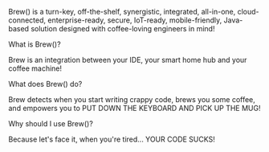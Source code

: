 Brew() is a turn-key, off-the-shelf, synergistic, integrated, all-in-one, cloud-connected, enterprise-ready, secure, IoT-ready, mobile-friendly, Java-based solution designed with coffee-loving engineers in mind!

What is Brew()?

Brew is an integration between your IDE, your smart home hub and your coffee machine!

What does Brew() do?

Brew detects when you start writing crappy code, brews you some coffee, and empowers you to PUT DOWN THE KEYBOARD AND PICK UP THE MUG!

Why should I use Brew()?

Because let's face it, when you're tired... YOUR CODE SUCKS!
